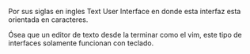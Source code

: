 Por sus siglas en ingles Text User Interface en donde esta interfaz esta orientada en caracteres.

Ósea que un editor de texto desde la terminar como el vim, este tipo de interfaces solamente funcionan con teclado.
